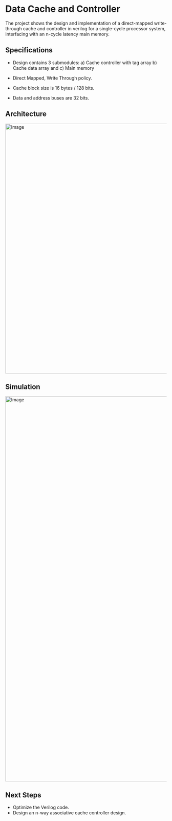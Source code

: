 # Data Cache and Controller
The project shows the design and implementation of a direct-mapped write-through cache and controller in verilog for a single-cycle processor system,
interfacing with an n-cycle latency main memory.

## Specifications
- Design contains 3 submodules: a) Cache controller with tag array b) Cache data array and c) Main memory
- Direct Mapped, Write Through policy.
- Cache block size is 16 bytes / 128 bits.

- Data and address buses are 32 bits.

## Architecture
<img width="779" alt="Image" src="https://github.com/user-attachments/assets/6465912d-cb4f-4dd0-8515-33e92b48f211" />

## Simulation
<img width="1201" alt="Image" src="https://github.com/user-attachments/assets/479b8a48-0c46-4955-bdb3-858ee62eb660" />


## Next Steps
- Optimize the Verilog code.
- Design an n-way associative cache controller design.
